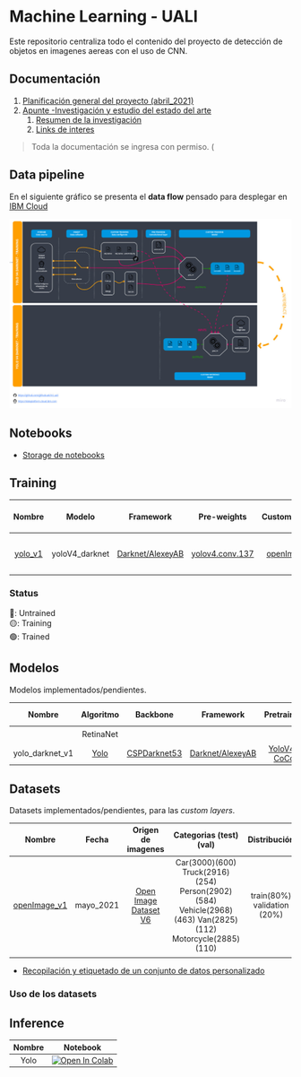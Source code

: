 # Machine Learning - UALI

Este repositorio centraliza todo el contenido del proyecto de detección de objetos en imagenes aereas con el uso de CNN.

## Documentación

1. [Planificación general del proyecto (abril_2021)](https://drive.google.com/file/d/1bMuCR1LKOgmpmQsZwPuTdjEPNApDvzgN/view?usp=sharing)
2. [Apunte -Investigación y estudio del estado del arte](https://docs.google.com/document/d/1mygFBACNOq0p7MN__wcEl8sxGZEG187TV8vuhzMOjeU/edit?usp=sharing)
    1. [Resumen de la investigación](https://docs.google.com/spreadsheets/d/1atzYZL8IrZ4RDQQDC8rHAR0ydo9VwBXqHv8p4fDXsVo/edit?usp=sharing)
    2. [Links de interes](https://docs.google.com/document/d/1T_ZZ26vpcQTAqynuSMu--mj9A2ZRGAsa9byyAC6NLPk/edit?usp=sharing)
    
> Toda la documentación se ingresa con permiso.
(
## Data pipeline

En el siguiente gráfico se presenta el **data flow** pensado para desplegar en [IBM Cloud](https://dataplatform.cloud.ibm.com)

![](img/dataPipeline.jpg)

## Notebooks

* [Storage de notebooks](https://drive.google.com/drive/folders/15F2JkUutHZ6INLlFT_il6N-bGxbxq3TJ?usp=sharing)

## Training

| Nombre | Modelo | Framework | Pre-weights | Custom_Dataset | obj.data obj.name cfg | best weights | Notebook | MaP | Status | Fecha |
|:--:|:--:|:--:|:--:|:--:|:--:|:--:|:--:|:--:|:--:|:--:|
| [yolo_v1][1] | yoloV4_darknet | [Darknet/AlexeyAB][2] | [yolov4.conv.137][3] | [openImage_v1][4] | [obj.data](training/yolo_v1/obj.data) [obj.name](training/yolo_v1/obj.names) [yolov4-obj.cfg](training/yolo_v1/yolov4-obj.cfg)| [yolov4-obj_best.weights](https://drive.google.com/file/d/1-5eprW8D2Si3gZOqaN4QadHOFhvu6OWT/view?usp=sharing) | [![Open In Colab](https://colab.research.google.com/assets/colab-badge.svg)][15] | 54% | 🟢 | jun_2021 |

### Status
🔴: Untrained <br>
🟡: Training <br>
🟢: Trained <br>




<!-- links -->
[1]: https://drive.google.com/drive/folders/1K6glWO0ZXqZ0hVTCdxM3BoYG1wQyXV8A?usp=sharing
[2]: https://github.com/AlexeyAB/darknet
[3]: https://github.com/AlexeyAB/darknet/releases/download/darknet_yolo_v3_optimal/yolov4.conv.137
[4]: https://drive.google.com/drive/folders/1RPxQnrn9OMLv4ejEo9PX2VDYn4ynoDks?usp=sharing
[15]: https://colab.research.google.com/github/githubuali/ml_uali/blob/main/notebooks/yolo_v1.ipynb

## Modelos

Modelos implementados/pendientes.

| Nombre | Algoritmo | Backbone |  Framework | Pretrained | Custom_Dataset | cfg | weights | Entornos-trial | Métrica | Status |
|:--:|:--:|:--:|:--:|:--:|:--:|:--:|:--:|:--:|:--:|:--:|
|  | RetinaNet |            |            |         | [Colab][1] |        | 🟡 |
| yolo_darknet_v1| [Yolo][6] | [CSPDarknet53][5] | [Darknet/AlexeyAB][4] | [YoloV4-CoCo][3] |         |[Colab][2]      |         | 🟡 |

<!-- links -->
[1]: https://colab.research.google.com/drive/1q6YnzfGZtZ1R1HllvmO-wntPgGe_1h5r?usp=sharing
[2]: https://colab.research.google.com/drive/1mixbM9j1M7hGIWpmeEikW0_-dmV_o3R0?usp=sharing
[3]: https://github.com/AlexeyAB/darknet/releases/download/darknet_yolo_v3_optimal/yolov4.weights
[4]: https://github.com/AlexeyAB/darknet
[5]: https://paperswithcode.com/method/cspdarknet53
[6]: https://www.cv-foundation.org/openaccess/content_cvpr_2016/papers/Redmon_You_Only_Look_CVPR_2016_paper.pdf


## Datasets

Datasets implementados/pendientes, para las *custom layers*.

|  Nombre | Fecha | Origen de imagenes | Categorias (test)(val) | Distribución | Formato | +Info |
|:-------:|:-------:|:-------:|:-------:|:-------:|:-------:|:-------:|
| [openImage_v1][1] | mayo_2021  | [Open Image Dataset V6][2]  | Car(3000)(600) Truck(2916)(254) Person(2902)(584) Vehicle(2968)(463) Van(2825)(112) Motorcycle(2885)(110)  |  train(80%) validation (20%)  | YoloV4-Darknet  |   |   
|   |   |   |   |   |   |   |   


* [Recopilación y etiquetado de un conjunto de datos personalizado](docs/custom_datasets.md)

<!-- links -->
[1]: https://drive.google.com/drive/folders/1RPxQnrn9OMLv4ejEo9PX2VDYn4ynoDks?usp=sharing
[2]: https://storage.googleapis.com/openimages/web/index.html

### Uso de los datasets

## Inference


| Nombre | Notebook | 
|:--:|:--:|
| Yolo | [![Open In Colab](https://colab.research.google.com/assets/colab-badge.svg)][10]          | 







<!-- links -->
[1]: https://drive.google.com/drive/folders/1K6glWO0ZXqZ0hVTCdxM3BoYG1wQyXV8A?usp=sharing
[2]: https://github.com/AlexeyAB/darknet
[3]: https://github.com/AlexeyAB/darknet/releases/download/darknet_yolo_v3_optimal/yolov4.conv.137
[4]: https://drive.google.com/drive/folders/1RPxQnrn9OMLv4ejEo9PX2VDYn4ynoDks?usp=sharing
[5]: https://colab.research.google.com/drive/19cKCrw1YSU1J2wrA9pqpJsMsuqMK8PpQ?usp=sharing
[10]: https://colab.research.google.com/github/githubuali/ml_uali/blob/main/notebooks/yolo_inference.ipynb
